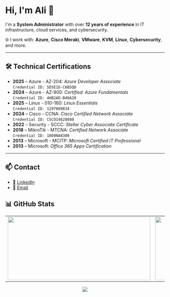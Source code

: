 # Hi, I'm Ali 👋

I'm a **System Administrator** with over **12 years of experience** in IT infrastructure, cloud services, and cybersecurity.

🌐 I work with:
**Azure**, **Cisco Meraki**, **VMware**, **KVM**, **Linux**, **Cybersecurity**, and more.

---

## 🛠️ Technical Certifications

- **2025** – Azure - AZ-204: *Azure Developer Associate*  
  `Credential ID: 5D5E1D-C6B5QD`
- **2024** – Azure - AZ-900: *Certified: Azure Fundamentals*  
  `Credential ID: 4HB2AD-B40A20`
- **2025** – Linux - 010-160: *Linux Essentials*  
  `Credential ID: 1297089834`
- **2024** – Cisco - CCNA: *Cisco Certified Network Associate*  
  `Credential ID: CSCO14628080`
- **2022** – Security - SCCC: *Stellar Cyber Associate Certificate*
- **2018** – MikroTik - MTCNA: *Certified Network Associate*  
  `Credential ID: 1809NA8300`
- **2013** – Microsoft - MCITP: *Microsoft Certified IT Professional*
- **2013** – Microsoft: *Office 365 Apps Certification*

---

## 📫 Contact

- 💼 [LinkedIn](https://www.linkedin.com/in/thesahebi/)
- 📧 [Email](mailto:sahebiramazan@gmail.com)

## 📊 GitHub Stats
<table>
  <tr>
    <td>
      <img src="https://github-readme-stats.vercel.app/api?username=thesahebi&show_icons=true&theme=tokyonight" width="450" height="200"/>
    </td>
    <td>
      <img src="https://github-readme-stats.vercel.app/api/top-langs/?username=thesahebi&layout=compact&theme=tokyonight" width="450" height="200"/>
    </td>
  </tr>
</table>

<p align="center">
  <img src="https://streak-stats.demolab.com/?user=thesahebi&theme=tokyonight" />
</p>
